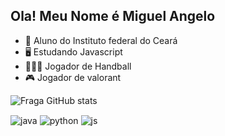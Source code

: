 ## Ola! Meu Nome é Miguel Angelo

- 🏢 Aluno do Instituto federal do Ceará
- 🖥️ Estudando Javascript
- 🤾🏽‍♂️ Jogador de Handball
- 🎮 Jogador de valorant

![Fraga GitHub stats](https://github-readme-stats.vercel.app/api?username=mangelo2174&show_icons=true&theme=dracula&count_private=true)


<div style="display: inline_block">
  <img align="center" alt="java" src="https://img.shields.io/badge/Java-ED8B00?style=for-the-badge&logo=openjdk&logoColor=white" />
  <img align="center" alt="python" src="https://img.shields.io/badge/CSS3-1572B6?style=for-the-badge&logo=css3&logoColor=white" />
  <img align="center" alt="js" src="https://img.shields.io/badge/JavaScript-F7DF1E?style=for-the-badge&logo=javascript&logoColor=black" />
</div><br/>

##
